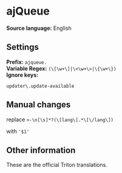 # ajQueue

**Source language:** English

## Settings

**Prefix:** `ajqueue.`  
**Variable Regex:** `(\[\w+\]|\<\w+\>|\{\w+\})`  
**Ignore keys:**

```
updater\.update-available
```

## Manual changes

replace `>-\n[\s]*?(\[lang\].*\[\/lang\])`

with `'$1'`

## Other information

These are the official Triton translations.
